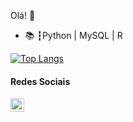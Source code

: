 Olá!  👋


<ul>
  <li>📚 ┇Python | MySQL | R </li>
</ul>







[![Top Langs](https://github-readme-stats.vercel.app/api/top-langs/?username=LarisseDepa&layout=compact)](https://github.com/anuraghazra/github-readme-stats)

#### Redes Sociais

<a href="https://www.linkedin.com/in/larissedepa/">
  <img align="left" alt="Shreya's LinkedIn" width="22px" src="https://cdn.jsdelivr.net/npm/simple-icons@v3/icons/linkedin.svg" />
</a>

